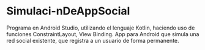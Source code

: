# Simulaci-nDeAppSocial
Programa en Android Studio, utilizando el lenguaje Kotlin, haciendo uso de funciones ConstraintLayout, View Binding.  App para Android que simula una red social existente, que registra a un usuario de forma permanente.

